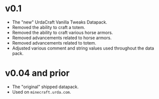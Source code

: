 # v0.1

- The "new" UrdaCraft Vanilla Tweaks Datapack.
- Removed the ability to craft a totem.
- Removed the ability to craft various horse armors.
- Removed advancements related to horse armors.
- Removed advancements related to totem.
- Adjusted various comment and string values used throughout the data pack.

# v0.04 and prior

- The "original" shipped datapack.
- Used on `minecraft.urda.com`.

